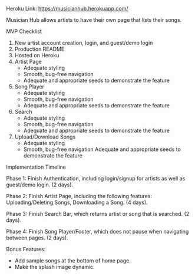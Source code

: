   Heroku Link: https://musicianhub.herokuapp.com/

  Musician Hub allows artists to have their own page that lists their songs.

  MVP Checklist
  1. New artist account creation, login, and guest/demo login
  2. Production README
  3. Hosted on Heroku
  4. Artist Page
      - Adequate styling
      - Smooth, bug-free navigation
      - Adequate and appropriate seeds to demonstrate the feature
  5. Song Player
      - Adequate styling
      - Smooth, bug-free navigation
      - Adequate and appropriate seeds to demonstrate the feature
  6. Search
      - Adequate styling
      - Smooth, bug-free navigation
      - Adequate and appropriate seeds to demonstrate the feature
  7. Upload/Download Songs
      - Adequate styling
      - Smooth, bug-free navigation
      Adequate and appropriate seeds to demonstrate the feature


Implementation Timeline

Phase 1: Finish Authentication, including login/signup for artists
          as well as guest/demo login. (2 days).

Phase 2: Finish Artist Page, including the following features: Uploading/Deleting
         Songs, Downloading a Song. (4 days).

Phase 3: Finish Search Bar, which returns artist or song that is searched.
         (2 days).

Phase 4: Finish Song Player/Footer, which does not pause when navigating
         between pages. (2 days).

Bonus Features:
- Add sample songs at the bottom of home page.
- Make the splash image dynamic.
